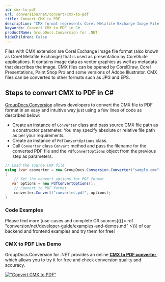 ```yaml
---
id: cmx-to-pdf
url: conversion/net/convert/cmx-to-pdf
title: Convert CMX to PDF
description: "CMX format represents Corel Metafile Exchange Image File with .cmx extension. Learn how to convert CMX to PDF file programmatically in C# language using GroupDocs.Conversion for .NET library."
keywords: Convert CMX to PDF in C#
productName: GroupDocs.Conversion for .NET
hideChildren: False
---
```


Files with CMX extension are Corel Exchange image file format (also known as Corel Metafile Exchange) that is used as presentation by CorelSuite applications. It contains image data as vector graphics as well as metadata that describes the image. CMX files can be opened by CorelDraw, Corel Presentations, Paint Shop Pro and some versions of Adobe Illustrator. CMX files can be converted to other formats such as JPG and EPS.

## Steps to convert CMX to PDF in C#

[GroupDocs.Conversion](https://products.groupdocs.com/conversion/net) allows developers to convert the CMX file to PDF format in an easy and intuitive way just using a few lines of code as described below:

* Create an instance of `Converter` class and pass source CMX file path as a constructor parameter. You may specify absolute or relative file path as per your requirements. 
* Create an instance of `PdfConvertOptions` class.
* Call `Converter` class `Convert` method and pass the filename for the converted PDF file and the `PdfConvertOptions` object from the previous step as parameters.

```csharp
// Load the source CMX file
using (var converter = new GroupDocs.Conversion.Converter("sample.cmx"))
{
    // Set the convert options for PDF format
   var options = new PdfConvertOptions();
    // Convert to PDF format
    converter.Convert("converted.pdf", options);
}
```

### Code Examples

Please find more [use-cases and complete C# sources]({{< ref "conversion/net/developer-guide/examples-and-demos.md" >}}) of our backend and frontend examples and try them for free!

### CMX to PDF Live Demo

GroupDocs.Conversion for .NET provides an online [**CMX to PDF converter**](https://products.groupdocs.app/conversion/cmx-to-pdf), which allows you to try it for free and check conversion quality and accuracy.

[!["Convert CMX to PDF"](conversion/net/images/convert-to-pdf/convert-cmx-to-pdf.png)](https://products.groupdocs.app/conversion/cmx-to-pdf)